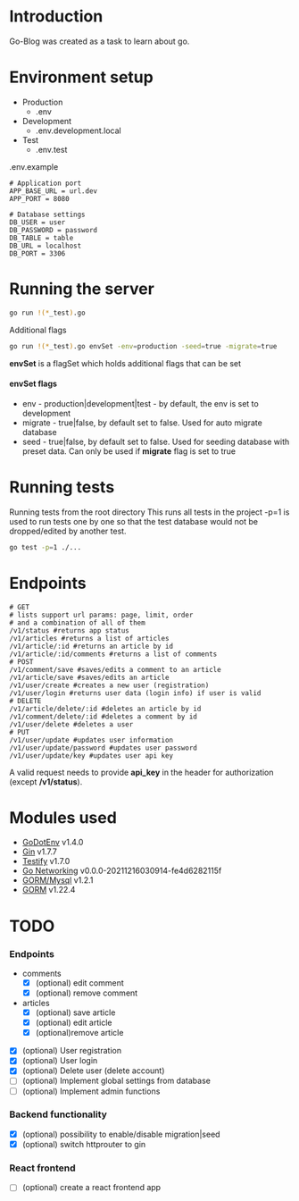 # Introduction

Go-Blog was created as a task to learn about go.

# Environment setup

* Production 
    * .env
* Development
    * .env.development.local
* Test
    * .env.test

.env.example
```shell
# Application port
APP_BASE_URL = url.dev
APP_PORT = 8080

# Database settings
DB_USER = user
DB_PASSWORD = password
DB_TABLE = table
DB_URL = localhost
DB_PORT = 3306
```

# Running the server

```sh
go run !(*_test).go
```

Additional flags
```sh
go run !(*_test).go envSet -env=production -seed=true -migrate=true
```
**envSet** is a flagSet which holds additional flags that can be set
#### envSet flags
* env - production|development|test - by default, the env is set to development
* migrate - true|false, by default set to false. Used for auto migrate database
* seed - true|false, by default set to false. Used for seeding database with preset data. Can only be used if **migrate** flag is set to true

# Running tests

Running tests from the root directory
This runs all tests in the project
-p=1 is used to run tests one by one so that the test database would not be dropped/edited by another test.

```sh
go test -p=1 ./...
```

# Endpoints

```shell
# GET
# lists support url params: page, limit, order
# and a combination of all of them
/v1/status #returns app status
/v1/articles #returns a list of articles
/v1/article/:id #returns an article by id
/v1/article/:id/comments #returns a list of comments
# POST
/v1/comment/save #saves/edits a comment to an article
/v1/article/save #saves/edits an article
/v1/user/create #creates a new user (registration)
/v1/user/login #returns user data (login info) if user is valid
# DELETE
/v1/article/delete/:id #deletes an article by id
/v1/comment/delete/:id #deletes a comment by id
/v1/user/delete #deletes a user
# PUT
/v1/user/update #updates user information
/v1/user/update/password #updates user password
/v1/user/update/key #updates user api key
```
A valid request needs to provide **api_key** in the header for authorization (except **/v1/status**).

# Modules used
* [GoDotEnv](https://github.com/joho/godotenv) v1.4.0
* [Gin](https://github.com/gin-gonic/gin) v1.7.7
* [Testify](https://github.com/stretchr/testify) v1.7.0
* [Go Networking](https://pkg.go.dev/golang.org/x/net) v0.0.0-20211216030914-fe4d6282115f
* [GORM/Mysql](https://gorm.io/) v1.2.1
* [GORM](https://gorm.io/) v1.22.4

# TODO
### Endpoints
* comments
    - [X] \(optional) edit comment
    - [X] \(optional) remove comment
* articles
    - [X] \(optional) save article
    - [X] \(optional) edit article
    - [X] \(optional)remove article
- [X] \(optional) User registration
- [X] \(optional) User login
- [X] \(optional) Delete user (delete account)
- [ ] \(optional) Implement global settings from database
- [ ] \(optional) Implement admin functions

### Backend functionality
- [X] \(optional) possibility to enable/disable migration|seed
- [X] \(optional) switch httprouter to gin

### React frontend
- [ ] \(optional) create a react frontend app
